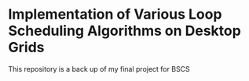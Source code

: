 # Implementation of Various Loop Scheduling Algorithms on Desktop Grids

This repository is a back up of my final project for BSCS


